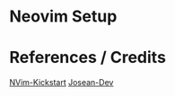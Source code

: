 # Neovim Setup

# References / Credits

[NVim-Kickstart](https://github.com/nvim-lua/kickstart.nvim/tree/master)
[Josean-Dev](https://github.com/josean-dev/dev-environment-files/tree/main)
